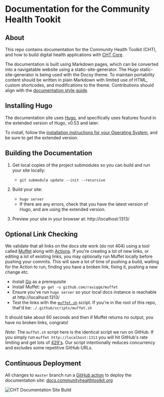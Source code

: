 # Documentation for the Community Health Tookit

## About

This repo contains documentation for the Community Health Toolkit (CHT), and how to build digital health applications with [CHT Core](https://github.com/medic/cht-core).

The documentation is built using Markdown pages, which can be converted into a navigatable website using a static-site-generator. The Hugo static-site-generator is being used with the Docsy theme. To maintain portability content should be written in plain Markdown with limited use of HTML, custom shortcodes, and modifications to the theme. Contributions should align with the [documentation style guide](https://docs.communityhealthtoolkit.org/contribute/docs/style-guide/).

## Installing Hugo

The documentation site uses [Hugo](https://gohugo.io/), and specifically uses features found in the extended version of Hugo, v0.53 and later.

To install, follow the [installation instructions for your Operating System](https://gohugo.io/getting-started/installing/), and be sure to get the extended version.

## Building the Documentation

1. Get local copies of the project submodules so you can build and run your site locally:
   - `git submodule update --init --recursive`

2. Build your site:
   - `hugo server`
   - If there are any errors, check that you have the latest version of Hugo, and are using the extended version.

3. Preview your site in your browser at: http://localhost:1313/

## Optional Link Checking

We validate that all links on the docs site work (do not 404) using a tool called [Muffet](https://github.com/raviqqe/muffet) along with  [Actions](https://github.com/features/actions).  If you're creating a lot of new links, or editing a lot of existing links, you may optionally run Muffet locally before pushing your commits.  This will save a lot of time of pushing a build, waiting for the Action to run, finding you have a broken link, fixing it, pushing a new change etc.

  - Install [Go](https://golang.org/doc/install) as a prerequisite 
  - Install Muffet: `go get -u github.com/raviqqe/muffet`
  - Ensure you've run `hugo server` so your local docs instance is reachable at http://localhost:1313/
  - Test the links with the [`muffet.sh`](https://github.com/medic/cht-docs/blob/master/.github/scripts/muffet.sh) script.  If you're in the root of this repo, that'd be: `./.github/scripts/muffet.sh` 
  
It should take about 60 seconds and then if Muffet returns no output, you have no broken links, congrats! 

_Note_: The `muffet.sh` script here is the identical script we run on GitHub. If you simply run `muffet http://localhost:1313` you will hit GitHub's rate limiting and get lots of [429's](https://developer.mozilla.org/en-US/docs/Web/HTTP/Status/429). Our script intentionally reduces concurrency and excludes some repetitive GitHub URLs.

## Continuous Deployment

All changes to `master` branch run a [GitHub action](.github/workflows/ci.yml) to deploy the documentation site: [docs.communityhealthtoolkit.org](https://docs.communityhealthtoolkit.org)

![CHT Documentation Site Build](https://github.com/medic/cht-docs/workflows/CHT%20Documentation%20Site%20Build/badge.svg)
